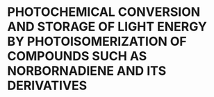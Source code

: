 # PHOTOCHEMICAL CONVERSION AND STORAGE OF LIGHT ENERGY BY PHOTOISOMERIZATION OF COMPOUNDS SUCH AS NORBORNADIENE AND ITS DERIVATIVES